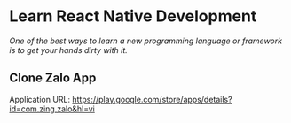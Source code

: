 # Learn React Native Development

_One of the best ways to learn a new programming language or framework is to get your hands dirty with it._

## Clone Zalo App

Application URL: https://play.google.com/store/apps/details?id=com.zing.zalo&hl=vi



